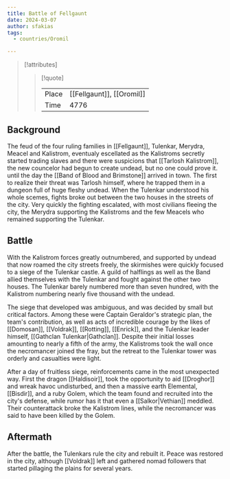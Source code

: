 ```yaml
---
title: Battle of Fellgaunt
date: 2024-03-07
author: sfakias
tags:
  - countries/Oromil

---
```

> [!attributes]
> 
> > [!quote]
> >
> > | | |
> > | --- | --- |
> > | Place | [[Fellgaunt]], [[Oromil]] |
> > | Time | 4776 |

## Background

The feud of the four ruling families in [[Fellgaunt]], Tulenkar, Merydra, Meacel and Kalistrom, eventualy escellated as the Kalistroms secretly started trading slaves and there were suspicions that [[Tarlosh Kalistrom]], the new councelor had begun to create undead, but no one could prove it. until the day the [[Band of Blood and Brimstone]] arrived in town. The first to realize their threat was Tarlosh himself, where he trapped them in a dungeon full of huge fleshy undead. When the Tulenkar understood his whole scemes, fights broke out between the two houses in the streets of the city. Very quickly the fighting escalated, with most civilians fleeing the city, the Merydra supporting the Kalistroms and the few Meacels who remained supporting the Tulenkar.

## Battle

With the Kalistrom forces greatly outnumbered, and supported by undead that now roamed the city streets freely, the skirmishes were quickly focused to a siege of the Tulenkar castle. A guild of halflings as well as the Band allied themselves with the Tulenkar and fought against the other two houses. The Tulenkar barely numbered more than seven hundred, with the Kalistrom numbering nearly five thousand with the undead.

The siege that developed was ambiguous, and was decided by small but critical factors. Among these were Captain Geraldor's strategic plan, the team's contribution, as well as acts of incredible courage by the likes of [[Domosan]], [[Voldrak]], [[Rotting]], [[Enrick]], and the Tulenkar leader himself, [[Gathclan Tulenkar|Gathclan]]. Despite their initial losses amounting to nearly a fifth of the army, the Kalistroms took the wall once the necromancer joined the fray, but the retreat to the Tulenkar tower was orderly and casualties were light.

After a day of fruitless siege, reinforcements came in the most unexpected way. First the dragon [[Haldisoir]], took the opportunity to aid [[Droghor]] and wreak havoc undisturbed, and then a massive earth Elemental, [[Bisdir]], and a ruby Golem, which the team found and recruited into the city's defense, while rumor has it that even a [[Salkor|Vethian]] meddled. Their counterattack broke the Kalistrom lines, while the necromancer was said to have been killed by the Golem.

## Aftermath

After the battle, the Tulenkars rule the city and rebuilt it. Peace was restored in the city, although [[Voldrak]] left and gathered nomad followers that started pillaging the plains for several years.